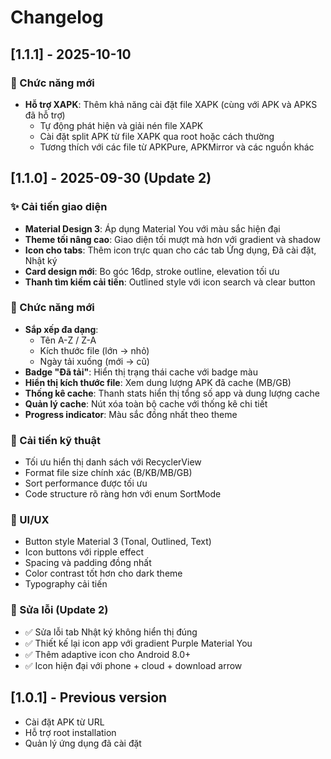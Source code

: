 # Changelog

## [1.1.1] - 2025-10-10
### 🎯 Chức năng mới
- **Hỗ trợ XAPK**: Thêm khả năng cài đặt file XAPK (cùng với APK và APKS đã hỗ trợ)
  - Tự động phát hiện và giải nén file XAPK
  - Cài đặt split APK từ file XAPK qua root hoặc cách thường
  - Tương thích với các file từ APKPure, APKMirror và các nguồn khác

## [1.1.0] - 2025-09-30 (Update 2)

### ✨ Cải tiến giao diện
- **Material Design 3**: Áp dụng Material You với màu sắc hiện đại
- **Theme tối nâng cao**: Giao diện tối mượt mà hơn với gradient và shadow
- **Icon cho tabs**: Thêm icon trực quan cho các tab Ứng dụng, Đã cài đặt, Nhật ký
- **Card design mới**: Bo góc 16dp, stroke outline, elevation tối ưu
- **Thanh tìm kiếm cải tiến**: Outlined style với icon search và clear button

### 🎯 Chức năng mới
- **Sắp xếp đa dạng**:
  - Tên A-Z / Z-A
  - Kích thước file (lớn → nhỏ)
  - Ngày tải xuống (mới → cũ)
- **Badge "Đã tải"**: Hiển thị trạng thái cache với badge màu
- **Hiển thị kích thước file**: Xem dung lượng APK đã cache (MB/GB)
- **Thống kê cache**: Thanh stats hiển thị tổng số app và dung lượng cache
- **Quản lý cache**: Nút xóa toàn bộ cache với thống kê chi tiết
- **Progress indicator**: Màu sắc đồng nhất theo theme

### 🔧 Cải tiến kỹ thuật
- Tối ưu hiển thị danh sách với RecyclerView
- Format file size chính xác (B/KB/MB/GB)
- Sort performance được tối ưu
- Code structure rõ ràng hơn với enum SortMode

### 🎨 UI/UX
- Button style Material 3 (Tonal, Outlined, Text)
- Icon buttons với ripple effect
- Spacing và padding đồng nhất
- Color contrast tốt hơn cho dark theme
- Typography cải tiến

### 🐛 Sửa lỗi (Update 2)
- ✅ Sửa lỗi tab Nhật ký không hiển thị đúng
- ✅ Thiết kế lại icon app với gradient Purple Material You
- ✅ Thêm adaptive icon cho Android 8.0+
- ✅ Icon hiện đại với phone + cloud + download arrow

## [1.0.1] - Previous version
- Cài đặt APK từ URL
- Hỗ trợ root installation
- Quản lý ứng dụng đã cài đặt
